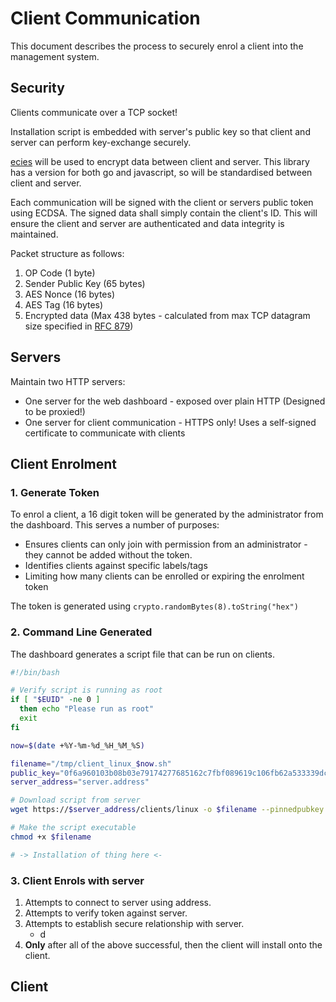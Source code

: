 # Client Communication

This document describes the process to securely enrol a client into the management system.

## Security
Clients communicate over a TCP socket!

Installation script is embedded with server's public key so that client and server can perform key-exchange securely. 

[ecies](https://ecies.org/) will be used to encrypt data between client and server. This library has a version for both go and javascript, so will be standardised between client and server.

Each communication will be signed with the client or servers public token using ECDSA. The signed data shall simply contain the client's ID. This will ensure the client and server are authenticated and data integrity is maintained.

Packet structure as follows:
1. OP Code (1 byte)
2. Sender Public Key (65 bytes)
3. AES Nonce (16 bytes)
4. AES Tag (16 bytes)
5. Encrypted data (Max 438 bytes - calculated from max TCP datagram size specified in [RFC 879](https://www.rfc-editor.org/rfc/rfc879#section-1))

## Servers
Maintain two HTTP servers:
 - One server for the web dashboard - exposed over plain HTTP (Designed to be proxied!)
 - One server for client communication - HTTPS only! Uses a self-signed certificate to communicate with clients


## Client Enrolment

### 1. Generate Token
To enrol a client, a 16 digit token will be generated by the administrator from the dashboard. This serves a number of purposes:
 - Ensures clients can only join with permission from an administrator - they cannot be added without the token.
 - Identifies clients against specific labels/tags
 - Limiting how many clients can be enrolled or expiring the enrolment token

The token is generated using `crypto.randomBytes(8).toString("hex")`

### 2. Command Line Generated
The dashboard generates a script file that can be run on clients.

```sh
#!/bin/bash

# Verify script is running as root
if [ "$EUID" -ne 0 ]
  then echo "Please run as root"
  exit
fi

now=$(date +%Y-%m-%d_%H_%M_%S)

filename="/tmp/client_linux_$now.sh"
public_key="0f6a960103b08b03e79174277685162c7fbf089619c106fb62a533339dc22af2"
server_address="server.address"

# Download script from server
wget https://$server_address/clients/linux -o $filename --pinnedpubkey "sha256//$public_key"

# Make the script executable
chmod +x $filename

# -> Installation of thing here <-
```

### 3. Client Enrols with server

1. Attempts to connect to server using address.
2. Attempts to verify token against server.
3. Attempts to establish secure relationship with server.
   - d
4. **Only** after all of the above successful, then the client will install onto the client.

## Client 